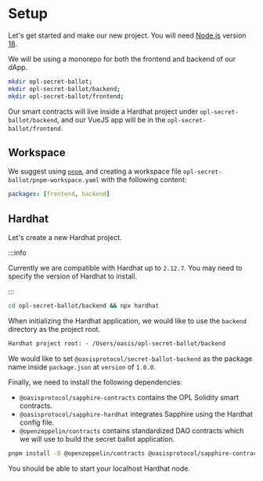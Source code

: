# Setup

Let's get started and make our new project. You will need [Node.js](https://nodejs.org/en/download)
version [18](https://nodejs.org/en/blog/announcements/v18-release-announce).

We will be using a monorepo for both the frontend and backend of our dApp.

```sh
mkdir opl-secret-ballot;
mkdir opl-secret-ballot/backend;
mkdir opl-secret-ballot/frontend;
```

Our smart contracts will live inside a Hardhat project under
`opl-secret-ballot/backend`, and our VueJS app will be in the
`opl-secret-ballot/frontend`.

## Workspace

We suggest using [`pnpm`](https://pnpm.io/motivation), and creating a workspace
file `opl-secret-ballot/pnpm-workspace.yaml` with the following content:

```yaml
packages: [frontend, backend]
```

## Hardhat

Let's create a new Hardhat project.

:::info

Currently we are compatible with Hardhat up to `2.12.7`. You may need to
specify the version of Hardhat to install.

:::

```sh
cd opl-secret-ballot/backend && npx hardhat
```

When initializing the Hardhat application, we would like to use the `backend`
directory as the project root.

```sh
Hardhat project root: · /Users/oasis/opl-secret-ballot/backend
```

We would like to set `@oasisprotocol/secret-ballot-backend` as the package name
inside `package.json` at `version` of `1.0.0`.

Finally, we need to install the following dependencies:
- `@oasisprotocol/sapphire-contracts` contains the OPL Solidity smart contracts.
- `@oasisprotocol/sapphire-hardhat` integrates Sapphire using the Hardhat
config file.
- `@openzeppelin/contracts` contains standardized DAO contracts which we will
use to build the secret ballot application.

```sh
pnpm install -D @openzeppelin/contracts @oasisprotocol/sapphire-contracts @oasisprotocol/sapphire-hardhat
```

You should be able to start your localhost Hardhat node.
